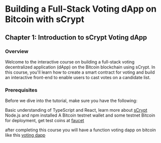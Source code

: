 # Building a Full-Stack Voting dApp on Bitcoin with sCrypt

## Chapter 1: Introduction to sCrypt Voting dApp

### Overview
Welcome to the interactive course on building a full-stack voting decentralized application (dApp) on the Bitcoin blockchain using sCrypt. In this course, you'll learn how to create a smart contract for voting and build an interactive front-end to enable users to cast votes on a candidate list.

### Prerequisites
Before we dive into the tutorial, make sure you have the following:

Basic understanding of TypeScript and React, learn more about [sCrypt](https://docs.scrypt.io)
Node.js and npm installed
A Bitcoin testnet wallet and some testnet Bitcoin for deployment, get test coins at [faucet](https://scrypt.io/faucet)

after completing this course you will have a function voting dapp on bitcoin like this [voting dapp](https://classic.scrypt.io/voting/)
